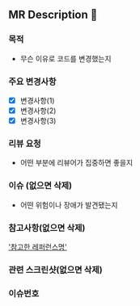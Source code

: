 
## MR Description :page_facing_up:

### 목적

- 무슨 이유로 코드를 변경했는지

### 주요 변경사항

- [x] 변경사항(1)
- [x] 변경사항(2)
- [x] 변경사항(3)

### 리뷰 요청

- 어떤 부분에 리뷰어가 집중하면 좋을지

### 이슈 (없으면 삭제)

- 어떤 위험이나 장애가 발견됐는지

### 참고사항(없으면 삭제)

['참고한 레퍼런스명'](https://edu.ssafy.com/edu/main/index.do)

### 관련 스크린샷(없으면 삭제)  

### 이슈번호  

